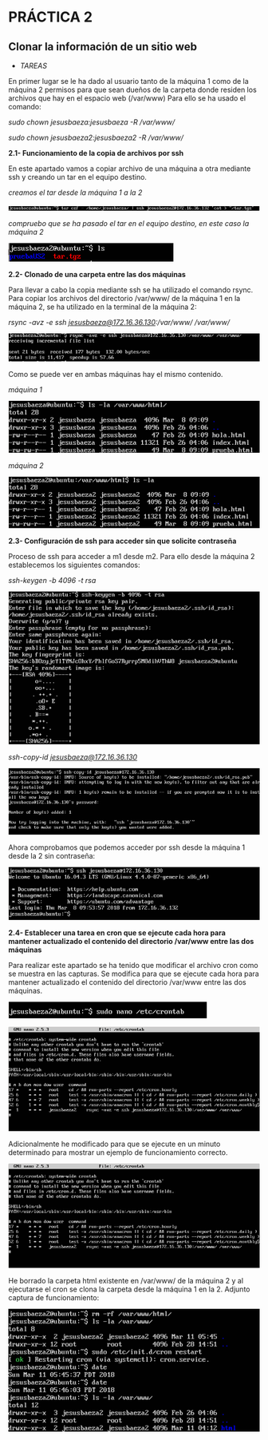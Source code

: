 # PRÁCTICA 2
## Clonar la información de un sitio web

* *TAREAS*

En primer lugar se le ha dado al usuario tanto de la máquina 1 como de la máquina 2 permisos para que sean dueños de la carpeta donde residen los archivos que hay en el espacio web (/var/www)
Para ello se ha usado el comando:

*sudo chown jesusbaeza:jesusbaeza -R /var/www/*

*sudo chown jesusbaeza2:jesusbaeza2 -R /var/www/*


**2.1- Funcionamiento de la copia de archivos por ssh**

En este apartado vamos a copiar archivo de una máquina a otra mediante ssh y creando un tar en el equipo destino.

*creamos el tar desde la máquina 1 a la 2*

![tar](https://github.com/Jebaal17/SWAP_2018/blob/master/Practicas/imagenes/P2/targz.png)

*compruebo que se ha pasado el tar en el equipo destino, en este caso la máquina 2*

![ls-tar](https://github.com/Jebaal17/SWAP_2018/blob/master/Practicas/imagenes/P2/ls-targz.png)


**2.2- Clonado de una carpeta entre las dos máquinas**

Para llevar a cabo la copia mediante ssh se ha utilizado el comando rsync.
Para copiar los archivos del directorio /var/www/ de la máquina 1 en la máquina 2, se ha utilizado en la terminal de la máquina 2:

*rsync -avz -e ssh jesusbaeza@172.16.36.130:/var/www/ /var/www/*

![rsync](https://github.com/Jebaal17/SWAP_2018/blob/master/Practicas/imagenes/P2/rsync.png)

Como se puede ver en ambas máquinas hay el mismo contenido.

*máquina 1*

![ls-maquina1](https://github.com/Jebaal17/SWAP_2018/blob/master/Practicas/imagenes/P2/ls-m1.png)

*máquina 2*

![ls-maquina2](https://github.com/Jebaal17/SWAP_2018/blob/master/Practicas/imagenes/P2/ls-m2.png)


**2.3- Configuración de ssh para acceder sin que solicite contraseña**

Proceso de ssh para acceder a m1 desde m2. Para ello desde la máquina 2 establecemos los siguientes comandos:

*ssh-keygen -b 4096 -t rsa*

![ssh-keygen](https://github.com/Jebaal17/SWAP_2018/blob/master/Practicas/imagenes/P2/ssh-keygen.png)

*ssh-copy-id jesusbaeza@172.16.36.130*

![ssh-copy-id](https://github.com/Jebaal17/SWAP_2018/blob/master/Practicas/imagenes/P2/ssh-copy.png)

Ahora comprobamos que podemos acceder por ssh desde la máquina 1 desde la 2 sin contraseña:

![ssh-sin-password](https://github.com/Jebaal17/SWAP_2018/blob/master/Practicas/imagenes/P2/ssh-sin-password.png)


**2.4- Establecer una tarea en cron que se ejecute cada hora para mantener actualizado el contenido del directorio /var/www entre las dos máquinas**

Para realizar este apartado se ha tenido que modificar el archivo cron como se muestra en las capturas. Se modifica para que se ejecute cada hora para mantener actualizado el contenido del directorio /var/www entre las dos máquinas.

![editar](https://github.com/Jebaal17/SWAP_2018/blob/master/Practicas/imagenes/P2/editarcron.png)

![cron-editado](https://github.com/Jebaal17/SWAP_2018/blob/master/Practicas/imagenes/P2/cron-editado.png)

Adicionalmente he modificado para que se ejecute en un minuto determinado para mostrar un ejemplo de funcionamiento correcto.

![cron-ejemplo](https://github.com/Jebaal17/SWAP_2018/blob/master/Practicas/imagenes/P2/cron-editado-ok.png)

He borrado la carpeta html existente en /var/www/ de la máquina 2 y al ejecutarse el cron se clona la carpeta desde la máquina 1 en la 2. Adjunto captura de funcionamiento:

![funcionamiento](https://github.com/Jebaal17/SWAP_2018/blob/master/Practicas/imagenes/P2/ejemplo-cron.png)


